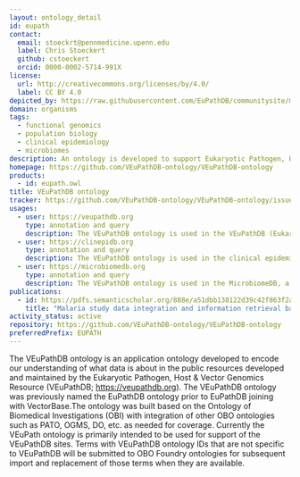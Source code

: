 ```yaml
---
layout: ontology_detail
id: eupath
contact:
  email: stoeckrt@pennmedicine.upenn.edu
  label: Chris Stoeckert
  github: cstoeckert
  orcid: 0000-0002-5714-991X
license:
  url: http://creativecommons.org/licenses/by/4.0/
  label: CC BY 4.0
depicted_by: https://raw.githubusercontent.com/EuPathDB/communitysite/master/assets/images/VEuPathDB-logo-s.png
domain: organisms
tags:
  - functional genomics
  - population biology
  - clinical epidemiology
  - microbiomes
description: An ontology is developed to support Eukaryotic Pathogen, Host & Vector Genomics Resource (VEuPathDB; https://veupathdb.org).
homepage: https://github.com/VEuPathDB-ontology/VEuPathDB-ontology
products:
  - id: eupath.owl
title: VEuPathDB ontology
tracker: https://github.com/VEuPathDB-ontology/VEuPathDB-ontology/issues
usages:
  - user: https://veupathdb.org
    type: annotation and query
    description: The VEuPathDB ontology is used in the VEuPathDB (Eukaryotic Pathogen, Vector & Host Informatics Resources) covers both functional genomics and population biology.
  - user: https://clinepidb.org
    type: annotation and query
    description: The VEuPathDB ontology is used in the clinical epidemiology resources.
  - user: https://microbiomedb.org
    type: annotation and query
    description: The VEuPathDB ontology is used in the MicrobiomeDB, a systems biology platform for integrating, mining and analyzing microbiome experiments.
publications:
  - id: https://pdfs.semanticscholar.org/888e/a51dbb138122d39c42f863f2a1ada7976db4.pdf
    title: "Malaria study data integration and information retrieval based on OBO Foundry ontologies."
activity_status: active
repository: https://github.com/VEuPathDB-ontology/VEuPathDB-ontology
preferredPrefix: EUPATH
---
```


The VEuPathDB ontology is an application ontology developed to encode our understanding of what data is about in the public resources developed and maintained by the Eukaryotic Pathogen, Host & Vector Genomics Resource (VEuPathDB; https://veupathdb.org). The VEuPathDB ontology was previously named the EuPathDB ontology prior to EuPathDB joining with VectorBase.The ontology was built based on the Ontology of Biomedical Investigations (OBI) with integration of other OBO ontologies such as PATO, OGMS, DO, etc. as needed for coverage. Currently the VEuPath ontology is primarily intended to be used for support of the VEuPathDB sites. Terms with VEuPathDB ontology IDs that are not specific to VEuPathDB will be submitted to OBO Foundry ontologies for subsequent import and replacement of those terms when they are available.
